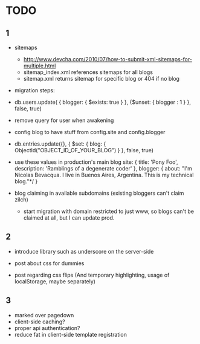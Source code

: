 TODO
=======

1
-------

- sitemaps
  - http://www.devcha.com/2010/07/how-to-submit-xml-sitemaps-for-multiple.html
  - sitemap_index.xml references sitemaps for all blogs
  - sitemap.xml returns sitemap for specific blog or 404 if no blog


- migration steps:
 - db.users.update( { blogger: { $exists: true } }, {$unset: { blogger : 1 } }, false, true)
 - remove query for user when awakening
 - config blog to have stuff from config.site and config.blogger
 - db.entries.update({}, { $set: { blog: { ObjectId("OBJECT_ID_OF_YOUR_BLOG") } }, false, true)

 - use these values in production's main blog
    site: {
        title: 'Pony Foo',
        description: 'Ramblings of a degenerate coder'
    },
    blogger: {
        about: "I'm Nicolas Bevacqua. I live in Buenos Aires, Argentina. This is my technical blog."*/
    }

- blog claiming in available subdomains (existing bloggers can't claim zilch)
  - start migration with domain restricted to just www, so blogs can't be claimed at all, but I can update prod.



2
-------

- introduce library such as underscore on the server-side

- post about css for dummies
- post regarding css flips (And temporary highlighting, usage of localStorage, maybe separately)



3
-------

- marked over pagedown
- client-side caching?
- proper api authentication?
- reduce fat in client-side template registration